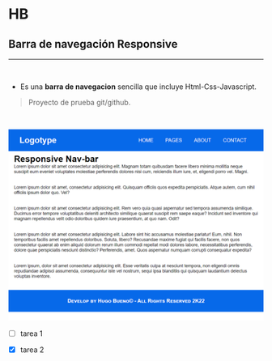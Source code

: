 <!--este es un comentario en Markdown, idéntico a uno de Html-->
# **HB**

## **Barra de navegación Responsive** 
<hr>

<br>

* Es una **barra de navegacion** sencilla que incluye Html-Css-Javascript.

>Proyecto de prueba git/github.

<br>

![imagen](/images/img-1.png)

* [ ] tarea 1
* [x] tarea 2


